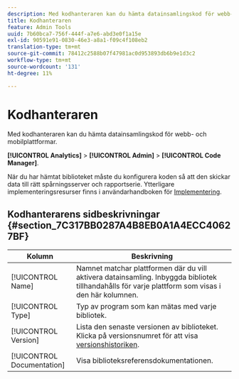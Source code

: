 ```yaml
---
description: Med kodhanteraren kan du hämta datainsamlingskod för webb- och mobilplattformar.
title: Kodhanteraren
feature: Admin Tools
uuid: 7b60bca7-756f-444f-a7e6-abd3e0f1a15e
exl-id: 90591e91-0830-46e3-a8a1-f09c4f108eb2
translation-type: tm+mt
source-git-commit: 78412c2588b07f47981ac0d953893db6b9e1d3c2
workflow-type: tm+mt
source-wordcount: '131'
ht-degree: 11%

---
```


# Kodhanteraren

Med kodhanteraren kan du hämta datainsamlingskod för webb- och mobilplattformar.

**[!UICONTROL Analytics]** > **[!UICONTROL Admin]** > **[!UICONTROL Code Manager]**.

När du har hämtat biblioteket måste du konfigurera koden så att den skickar data till rätt spårningsserver och rapportserie. Ytterligare implementeringsresurser finns i användarhandboken för [Implementering](/help/implement/home.md).

## Kodhanterarens sidbeskrivningar {#section_7C317BB0287A4B8EB0A1A4ECC40627BF}

| Kolumn | Beskrivning |
|--- |--- |
| [!UICONTROL Name] | Namnet matchar plattformen där du vill aktivera datainsamling. Inbyggda bibliotek tillhandahålls för varje plattform som visas i den här kolumnen. |
| [!UICONTROL Type] | Typ av program som kan mätas med varje bibliotek. |
| [!UICONTROL Version] | Lista den senaste versionen av biblioteket. Klicka på versionsnumret för att visa [versionshistoriken](https://docs.adobe.com/content/help/sv-SE/analytics/implementation/appmeasurement-updates.html). |
| [!UICONTROL Documentation] | Visa biblioteksreferensdokumentationen. |
